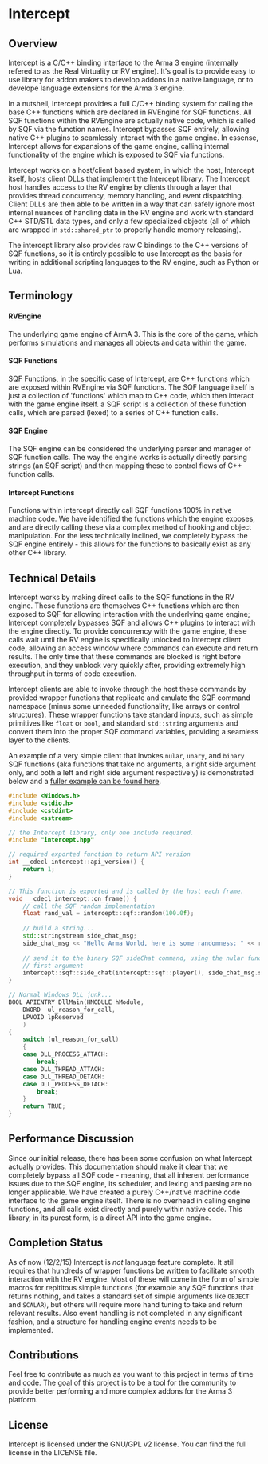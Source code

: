 # Intercept

## Overview

Intercept is a C/C++ binding interface to the Arma 3 engine (internally refered to as the Real Virtuality or RV engine). It's goal is to provide easy to use library for addon makers to develop addons in a native language, or to develope language extensions for the Arma 3 engine.

In a nutshell, Intercept provides a full C/C++ binding system for calling the base C++ functions which are declared in RVEngine for SQF functions. All SQF functions within the RVEngine are actually native code, which is called by SQF via the function names. Intercept bypasses SQF entirely, allowing native C++ plugins to seamlessly interact with the game engine. In essense, Intercept allows for expansions of the game engine, calling internal functionality of the engine which is exposed to SQF via functions. 

Intercept works on a host/client based system, in which the host, Intercept itself, hosts client DLLs that implement the Intercept library. The Intercept host handles access to the RV engine by clients through a layer that provides thread concurrency, memory handling, and event dispatching. Client DLLs are then able to be written in a way that can safely ignore most internal nuances of handling data in the RV engine and work with standard C++ STD/STL data types, and only a few specialized objects (all of which are wrapped in `std::shared_ptr` to properly handle memory releasing).

The intercept library also provides raw C bindings to the C++ versions of SQF functions, so it is entirely possible to use Intercept as the basis for writing in additional scripting languages to the RV engine, such as Python or Lua.

## Terminology 

#### RVEngine 
The underlying game engine of ArmA 3. This is the core of the game, which performs simulations and manages all objects and data within the game. 

#### SQF Functions
SQF Functions, in the specific case of Intercept, are C++ functions which are exposed within RVEngine via SQF functions. The SQF language itself is just a collection of 'functions' which map to C++ code, which then interact with the game engine itself. a SQF script is a collection of these function calls, which are parsed (lexed) to a series of C++ function calls. 

#### SQF Engine
The SQF engine can be considered the underlying parser and manager of SQF function calls. The way the engine works is actually directly parsing strings (an SQF script) and then mapping these to control flows of C++ function calls. 

#### Intercept Functions
Functions within intercept directly call SQF functions 100% in native machine code. We have identified the functions which the engine exposes, and are directly calling these via a complex method of hooking and object manipulation. For the less technically inclined, we completely bypass the SQF engine entirely - this allows for the functions to basically exist as any other C++ library. 

## Technical Details

Intercept works by making direct calls to the SQF functions in the RV engine. These functions are themselves C++ functions which are then exposed to SQF for allowing interaction with the underlying game engine; Intercept completely bypasses SQF and allows C++ plugins to interact with the engine directly. To provide concurrency with the game engine, these calls wait until the RV engine is specifically unlocked to Intercept client code, allowing an access window where commands can execute and return results. The only time that these commands are blocked is right before execution, and they unblock very quickly after, providing extremely high throughput in terms of code execution. 

Intercept clients are able to invoke through the host these commands by provided wrapper functions that replicate and emulate the SQF command namespace (minus some unneeded functionality, like arrays or control structures). These wrapper functions take standard inputs, such as simple primitives like `float` or `bool`, and standard `std::string` arguments and convert them into the proper SQF command variables, providing a seamless layer to the clients.

An example of a very simple client that invokes `nular`, `unary`, and `binary` SQF functions (aka functions that take no arguments, a right side argument only, and both a left and right side argument respectively) is demonstrated below and a [fuller example can be found here](src/client).

```c++
#include <Windows.h>
#include <stdio.h>
#include <cstdint>
#include <sstream>

// the Intercept library, only one include required.
#include "intercept.hpp"

// required exported function to return API version
int __cdecl intercept::api_version() {
    return 1;
}

// This function is exported and is called by the host each frame.
void __cdecl intercept::on_frame() {
    // call the SQF random implementation
    float rand_val = intercept::sqf::random(100.0f);
    
    // build a string...
    std::stringstream side_chat_msg;
    side_chat_msg << "Hello Arma World, here is some randomness: " << rand_val;
    
    // send it to the binary SQF sideChat command, using the nular function player as the
    // first argument
    intercept::sqf::side_chat(intercept::sqf::player(), side_chat_msg.str());
}

// Normal Windows DLL junk...
BOOL APIENTRY DllMain(HMODULE hModule,
    DWORD  ul_reason_for_call,
    LPVOID lpReserved
    )
{
    switch (ul_reason_for_call)
    {
    case DLL_PROCESS_ATTACH:
        break;
    case DLL_THREAD_ATTACH:
    case DLL_THREAD_DETACH:
    case DLL_PROCESS_DETACH:
        break;
    }
    return TRUE;
}
```

## Performance Discussion

Since our initial release, there has been some confusion on what Intercept actually provides. This documentation should make it clear that we completely bypass all SQF code - meaning, that all inherent performance issues due to the SQF engine, its scheduler, and lexing and parsing are no longer applicable. We have created a purely C++/native machine code interface to the game engine itself. There is no overhead in calling engine functions, and all calls exist directly and purely within native code. This library, in its purest form, is a direct API into the game engine.


## Completion Status

As of now (12/2/15) Intercept is _not_ language feature complete. It still requires that hundreds of wrapper functions be written to facilitate smooth interaction with the RV engine. Most of these will come in the form of simple macros for repititous simple functions (for example any SQF functions that returns nothing, and takes a standard set of simple arguments like `OBJECT` and `SCALAR`), but others will require more hand tuning to take and return relevant results. Also event handling is not completed in any significant fashion, and a structure for handling engine events needs to be implemented.

## Contributions

Feel free to contribute as much as you want to this project in terms of time and code. The goal of this project is to be a tool for the community to provide better performing and more complex addons for the Arma 3 platform.

## License

Intercept is licensed under the GNU/GPL v2 license. You can find the full license in the LICENSE file.

